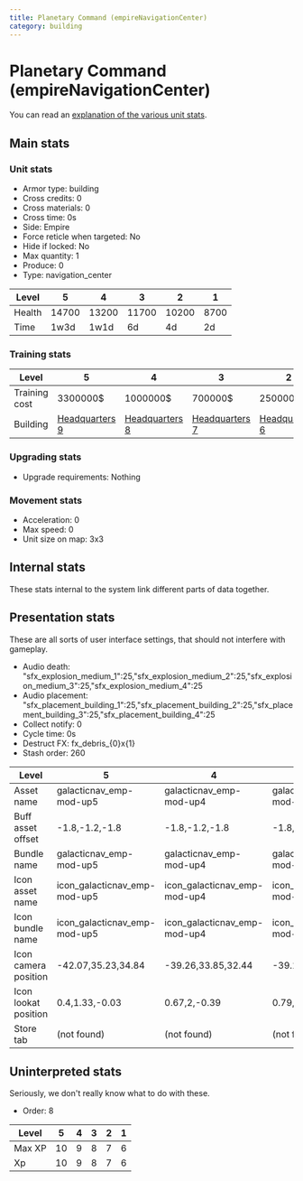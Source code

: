 ```yaml
---
title: Planetary Command (empireNavigationCenter)
category: building
---
```


# Planetary Command (empireNavigationCenter)

You can read an [explanation  of the various unit stats](unitexplained.md).

## Main stats

### Unit stats

  * Armor type: building
  * Cross credits: 0
  * Cross materials: 0
  * Cross time: 0s
  * Side: Empire
  * Force reticle when targeted: No
  * Hide if locked: No
  * Max quantity: 1
  * Produce: 0
  * Type: navigation_center

|Level |5    |4    |3    |2    |1   |
|------|-----|-----|-----|-----|----|
|Health|14700|13200|11700|10200|8700|
|Time  |1w3d |1w1d |6d   |4d   |2d  |


### Training stats

|Level        |5                              |4                              |3                              |2                              |1                              |
|-------------|-------------------------------|-------------------------------|-------------------------------|-------------------------------|-------------------------------|
|Training cost|3300000$                       |1000000$                       |700000$                        |250000$                        |140000$                        |
|Building     |[Headquarters 9](empireHQ.html)|[Headquarters 8](empireHQ.html)|[Headquarters 7](empireHQ.html)|[Headquarters 6](empireHQ.html)|[Headquarters 5](empireHQ.html)|


### Upgrading stats

  * Upgrade requirements: Nothing

### Movement stats

  * Acceleration: 0
  * Max speed: 0
  * Unit size on map: 3x3

## Internal stats

These stats internal to the system link different parts of data together.


## Presentation stats

These are all sorts of user interface settings, that should not interfere with gameplay.

  * Audio death: "sfx_explosion_medium_1":25,"sfx_explosion_medium_2":25,"sfx_explosion_medium_3":25,"sfx_explosion_medium_4":25
  * Audio placement: "sfx_placement_building_1":25,"sfx_placement_building_2":25,"sfx_placement_building_3":25,"sfx_placement_building_4":25
  * Collect notify: 0
  * Cycle time: 0s
  * Destruct FX: fx_debris_{0}x{1}
  * Stash order: 260

|Level               |5                           |4                           |3                           |2                           |1                           |
|--------------------|----------------------------|----------------------------|----------------------------|----------------------------|----------------------------|
|Asset name          |galacticnav_emp-mod-up5     |galacticnav_emp-mod-up4     |galacticnav_emp-mod-up3     |galacticnav_emp-mod-up2     |galacticnav_emp-mod-up1     |
|Buff asset offset   |-1.8,-1.2,-1.8              |-1.8,-1.2,-1.8              |-1.8,-1.2,-1.8              |-2,-0.2,-2                  |-1.4,0,-1.4                 |
|Bundle name         |galacticnav_emp-mod-up5     |galacticnav_emp-mod-up4     |galacticnav_emp-mod-up3     |galacticnav_emp-mod-up2     |galacticnav_emp-mod-up1     |
|Icon asset name     |icon_galacticnav_emp-mod-up5|icon_galacticnav_emp-mod-up4|icon_galacticnav_emp-mod-up3|icon_galacticnav_emp-mod-up2|icon_galacticnav_emp-mod-up1|
|Icon bundle name    |icon_galacticnav_emp-mod-up5|icon_galacticnav_emp-mod-up4|icon_galacticnav_emp-mod-up3|icon_galacticnav_emp-mod-up2|icon_galacticnav_emp-mod-up1|
|Icon camera position|-42.07,35.23,34.84          |-39.26,33.85,32.44          |-39.14,33.82,32.63          |-39.14,33.82,32.63          |-39.14,33.82,32.63          |
|Icon lookat position|0.4,1.33,-0.03              |0.67,2,-0.39                |0.79,1.97,-0.2              |0.79,1.97,-0.2              |0.79,1.97,-0.2              |
|Store tab           |(not found)                 |(not found)                 |(not found)                 |(not found)                 |army                        |


## Uninterpreted stats

Seriously, we don't really know what to do with these.

  * Order: 8

|Level |5 |4|3|2|1|
|------|--|-|-|-|-|
|Max XP|10|9|8|7|6|
|Xp    |10|9|8|7|6|


